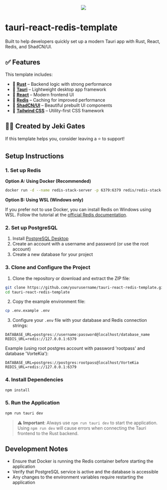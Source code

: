<p align="center"><img src="https://i.imgur.com/Efleeiz_d.webp?maxwidth=760&fidelity=grand"></p>

# tauri-react-redis-template  

Built to help developers quickly set up a modern Tauri app with Rust, React, Redis, and ShadCN/UI.  

## ✅ Features  
This template includes:  

- 🔹 **[Rust](https://www.rust-lang.org/)** – Backend logic with strong performance  
- 🔹 **[Tauri](https://tauri.app/)** – Lightweight desktop app framework  
- 🔹 **[React](https://react.dev/)** – Modern frontend UI  
- 🔹 **[Redis](https://redis.io/)** – Caching for improved performance  
- 🔹 **[ShadCN/UI](https://ui.shadcn.com/)** – Beautiful prebuilt UI components  
- 🔹 **[Tailwind CSS](https://tailwindcss.com/)** – Utility-first CSS framework  

## 👨‍💻 Created by Jeki Gates  
If this template helps you, consider leaving a ⭐ to support!  

## Setup Instructions

### 1. Set up Redis

**Option A: Using Docker (Recommended)**

```bash
docker run -d --name redis-stack-server -p 6379:6379 redis/redis-stack-server:latest
```

**Option B: Using WSL (Windows only)**

If you prefer not to use Docker, you can install Redis on Windows using WSL. Follow the tutorial at the [official Redis documentation](https://redis.io/docs/latest/operate/oss_and_stack/install/install-redis/install-redis-on-windows/).

### 2. Set up PostgreSQL

1. Install [PostgreSQL Desktop](https://www.postgresql.org/download/)
2. Create an account with a username and password (or use the root account)
3. Create a new database for your project

### 3. Clone and Configure the Project

1. Clone the repository or download and extract the ZIP file:

```bash
git clone https://github.com/yourusername/tauri-react-redis-template.git
cd tauri-react-redis-template
```

2. Copy the example environment file:

```bash
cp .env.example .env
```

3. Configure your `.env` file with your database and Redis connection strings:

```
DATABASE_URL=postgres://username:password@localhost/database_name
REDIS_URL=redis://127.0.0.1:6379
```

Example (using root postgres account with password 'rootpass' and database 'VorteKia'):

```
DATABASE_URL=postgres://postgres:rootpass@localhost/VorteKia
REDIS_URL=redis://127.0.0.1:6379
```

### 4. Install Dependencies

```bash
npm install
```

### 5. Run the Application

```bash
npm run tauri dev
```

> ⚠️ **Important**: Always use `npm run tauri dev` to start the application. Using `npm run dev` will cause errors when connecting the Tauri frontend to the Rust backend.

## Development Notes

- Ensure that Docker is running the Redis container before starting the application
- Verify that PostgreSQL service is active and the database is accessible
- Any changes to the environment variables require restarting the application
